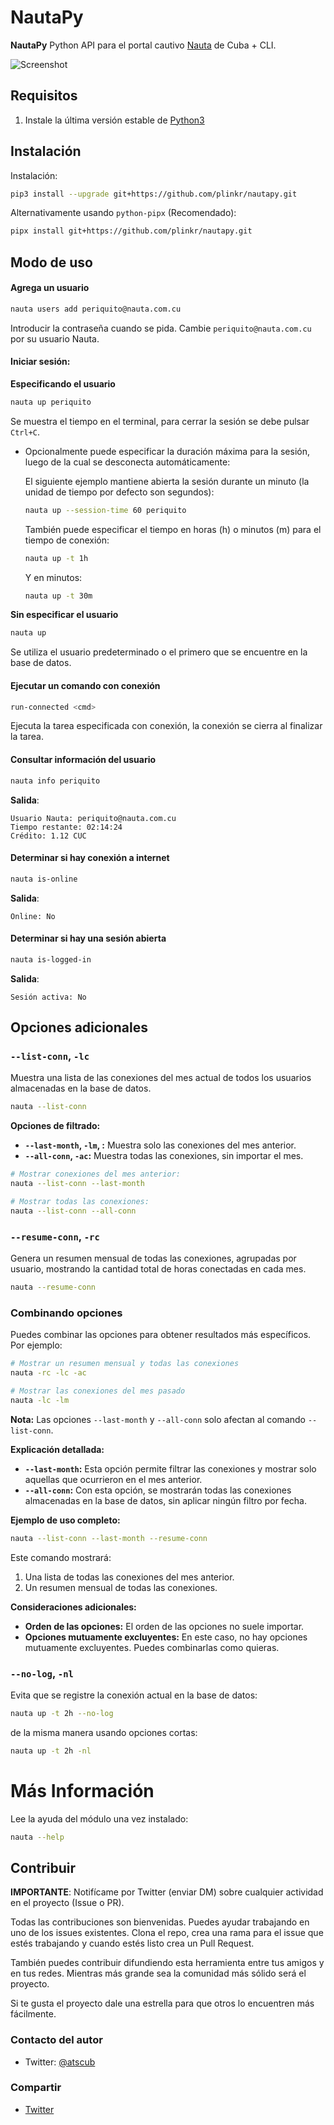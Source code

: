 # NautaPy

__NautaPy__ Python API para el portal cautivo [Nauta](https://secure.etecsa.net:8443/) de Cuba + CLI.

![Screenshot](screenshots/console-screenshot.png?raw=true)

## Requisitos

1. Instale la última versión estable de [Python3](https://www.python.org/downloads/)

## Instalación

Instalación:

```bash
pip3 install --upgrade git+https://github.com/plinkr/nautapy.git
```
Alternativamente usando `python-pipx` (Recomendado):
```bash
pipx install git+https://github.com/plinkr/nautapy.git
```

## Modo de uso

#### Agrega un usuario

```bash
nauta users add periquito@nauta.com.cu
```

Introducir la contraseña cuando se pida. Cambie `periquito@nauta.com.cu` por 
su usuario Nauta.

#### Iniciar sesión:

__Especificando el usuario__

```bash
nauta up periquito
```

Se muestra el tiempo en el terminal, para cerrar la sesión se debe pulsar `Ctrl+C`.

* Opcionalmente puede especificar la duración máxima para la sesión, luego de la cual se desconecta automáticamente:
    
    El siguiente ejemplo mantiene abierta la sesión durante un minuto (la unidad de tiempo por defecto son segundos):
    ```bash
    nauta up --session-time 60 periquito
    ```
    
    También puede especificar el tiempo en horas (h) o minutos (m) para el tiempo de conexión:
    ```bash
    nauta up -t 1h
    ```
    
    Y en minutos:
    ```bash
    nauta up -t 30m
    ```

__Sin especificar el usuario__

```bash
nauta up
```
Se utiliza el usuario predeterminado o el primero que se encuentre en la base de datos.


#### Ejecutar un comando con conexión

```bash
run-connected <cmd>
```
Ejecuta la tarea especificada con conexión, la conexión se cierra al finalizar la tarea.


#### Consultar información del usuario

```bash
nauta info periquito
```

__Salida__:

```text
Usuario Nauta: periquito@nauta.com.cu
Tiempo restante: 02:14:24
Crédito: 1.12 CUC
```

#### Determinar si hay conexión a internet

```bash
nauta is-online
```

__Salida__:
```text
Online: No
```

#### Determinar si hay una sesión abierta

```bash
nauta is-logged-in
```

__Salida__:
```text
Sesión activa: No
```
    
## Opciones adicionales

### `--list-conn`, `-lc` 

Muestra una lista de las conexiones del mes actual de todos los usuarios almacenadas en la base de datos.

```bash
nauta --list-conn
```

**Opciones de filtrado:**

* **`--last-month`, `-lm`, :** Muestra solo las conexiones del mes anterior.
* **`--all-conn`, `-ac`:** Muestra todas las conexiones, sin importar el mes.

```bash
# Mostrar conexiones del mes anterior:
nauta --list-conn --last-month

# Mostrar todas las conexiones:
nauta --list-conn --all-conn
```

### `--resume-conn`, `-rc`

Genera un resumen mensual de todas las conexiones, agrupadas por usuario, mostrando la cantidad total de horas conectadas en cada mes.

```bash
nauta --resume-conn
```

### Combinando opciones

Puedes combinar las opciones para obtener resultados más específicos. Por ejemplo:

```bash
# Mostrar un resumen mensual y todas las conexiones
nauta -rc -lc -ac
```

```bash
# Mostrar las conexiones del mes pasado
nauta -lc -lm
```

**Nota:** Las opciones `--last-month` y `--all-conn` solo afectan al comando `--list-conn`.

**Explicación detallada:**

* **`--last-month`:** Esta opción permite filtrar las conexiones y mostrar solo aquellas que ocurrieron en el mes anterior.
* **`--all-conn`:** Con esta opción, se mostrarán todas las conexiones almacenadas en la base de datos, sin aplicar ningún filtro por fecha.

**Ejemplo de uso completo:**

```bash
nauta --list-conn --last-month --resume-conn
```

Este comando mostrará:

1. Una lista de todas las conexiones del mes anterior.
2. Un resumen mensual de todas las conexiones.

**Consideraciones adicionales:**

* **Orden de las opciones:** El orden de las opciones no suele importar.
* **Opciones mutuamente excluyentes:** En este caso, no hay opciones mutuamente excluyentes. Puedes combinarlas como quieras.

### `--no-log`, `-nl`

Evita que se registre la conexión actual en la base de datos:

```bash
nauta up -t 2h --no-log
```
de la misma manera usando opciones cortas:
```bash
nauta up -t 2h -nl
```

# Más Información

Lee la ayuda del módulo una vez instalado:

```bash
nauta --help
```

## Contribuir
__IMPORTANTE__: Notifícame por Twitter (enviar DM) sobre cualquier actividad en el proyecto (Issue o PR).

Todas las contribuciones son bienvenidas. Puedes ayudar trabajando en uno de los issues existentes. 
Clona el repo, crea una rama para el issue que estés trabajando y cuando estés listo crea un Pull Request.

También puedes contribuir difundiendo esta herramienta entre tus amigos y en tus redes. Mientras
más grande sea la comunidad más sólido será el proyecto. 

Si te gusta el proyecto dale una estrella para que otros lo encuentren más fácilmente.

### Contacto del autor 

- Twitter: [@atscub](https://twitter.com/atscub)


### Compartir
- [Twitter](https://twitter.com/intent/tweet?url=https%3A%2F%2Fgithub.com%2Fatscub%2Fnautapy%2F&text=Python%20API%20para%20el%20portal%20cautivo%20Nauta%20de%20Cuba%20%2B%20CLI)
